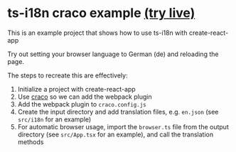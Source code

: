 # ts-i18n craco example [(try live)](https://domdomegg.github.io/ts-i18n-craco-example/)

This is an example project that shows how to use ts-i18n with create-react-app

Try out setting your browser language to German (de) and reloading the page.

The steps to recreate this are effectively:

1. Initialize a project with create-react-app
2. Use [craco](https://github.com/gsoft-inc/craco) so we can add the webpack plugin
3. Add the webpack plugin to `craco.config.js`
4. Create the input directory and add translation files, e.g. `en.json` (see `src/i18n` for an example)
5. For automatic browser usage, import the `browser.ts` file from the output directory (see `src/App.tsx` for an example), and call the translation methods

